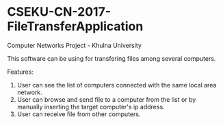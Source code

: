 # CSEKU-CN-2017-FileTransferApplication
Computer Networks Project - Khulna University

This software can be using for transfering files among several computers.

Features:
1. User can see the list of computers connected with the same local area network.
2. User can browse and send file to a computer from the list or by manually inserting the target computer's ip address.
3. User can receive file from other computers.
